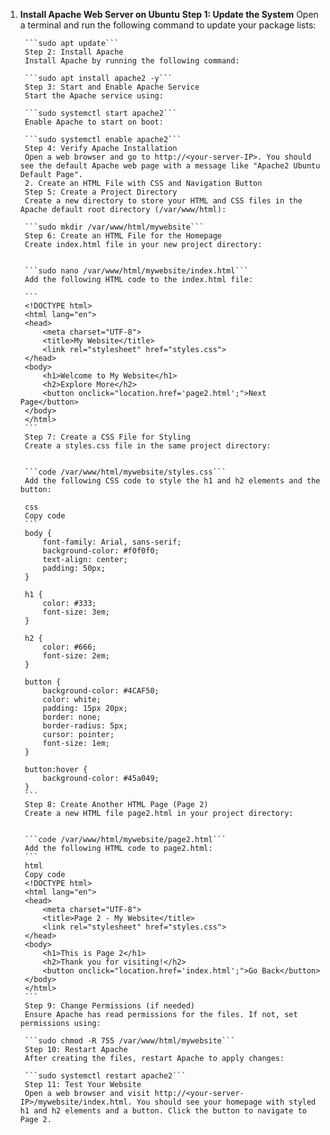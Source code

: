 1. **Install Apache Web Server on Ubuntu**
    **Step 1: Update the System**
        Open a terminal and run the following command to update your package lists:

        ```sudo apt update```
        Step 2: Install Apache
        Install Apache by running the following command:

        ```sudo apt install apache2 -y```
        Step 3: Start and Enable Apache Service
        Start the Apache service using:

        ```sudo systemctl start apache2```
        Enable Apache to start on boot:

        ```sudo systemctl enable apache2```
        Step 4: Verify Apache Installation
        Open a web browser and go to http://<your-server-IP>. You should see the default Apache web page with a message like "Apache2 Ubuntu Default Page".
        2. Create an HTML File with CSS and Navigation Button
        Step 5: Create a Project Directory
        Create a new directory to store your HTML and CSS files in the Apache default root directory (/var/www/html):

        ```sudo mkdir /var/www/html/mywebsite```
        Step 6: Create an HTML File for the Homepage
        Create index.html file in your new project directory:


        ```sudo nano /var/www/html/mywebsite/index.html```
        Add the following HTML code to the index.html file:

        ```
        <!DOCTYPE html>
        <html lang="en">
        <head>
            <meta charset="UTF-8">
            <title>My Website</title>
            <link rel="stylesheet" href="styles.css">
        </head>
        <body>
            <h1>Welcome to My Website</h1>
            <h2>Explore More</h2>
            <button onclick="location.href='page2.html';">Next Page</button>
        </body>
        </html>
        ```
        Step 7: Create a CSS File for Styling
        Create a styles.css file in the same project directory:


        ```code /var/www/html/mywebsite/styles.css```
        Add the following CSS code to style the h1 and h2 elements and the button:

        css
        Copy code
        ```
        body {
            font-family: Arial, sans-serif;
            background-color: #f0f0f0;
            text-align: center;
            padding: 50px;
        }

        h1 {
            color: #333;
            font-size: 3em;
        }

        h2 {
            color: #666;
            font-size: 2em;
        }

        button {
            background-color: #4CAF50;
            color: white;
            padding: 15px 20px;
            border: none;
            border-radius: 5px;
            cursor: pointer;
            font-size: 1em;
        }

        button:hover {
            background-color: #45a049;
        } 
        ```
        Step 8: Create Another HTML Page (Page 2)
        Create a new HTML file page2.html in your project directory:


        ```code /var/www/html/mywebsite/page2.html```
        Add the following HTML code to page2.html:
        ```
        html
        Copy code
        <!DOCTYPE html>
        <html lang="en">
        <head>
            <meta charset="UTF-8">
            <title>Page 2 - My Website</title>
            <link rel="stylesheet" href="styles.css">
        </head>
        <body>
            <h1>This is Page 2</h1>
            <h2>Thank you for visiting!</h2>
            <button onclick="location.href='index.html';">Go Back</button>
        </body>
        </html>
        ```
        Step 9: Change Permissions (if needed)
        Ensure Apache has read permissions for the files. If not, set permissions using:

        ```sudo chmod -R 755 /var/www/html/mywebsite```
        Step 10: Restart Apache
        After creating the files, restart Apache to apply changes:

        ```sudo systemctl restart apache2```
        Step 11: Test Your Website
        Open a web browser and visit http://<your-server-IP>/mywebsite/index.html. You should see your homepage with styled h1 and h2 elements and a button. Click the button to navigate to Page 2.